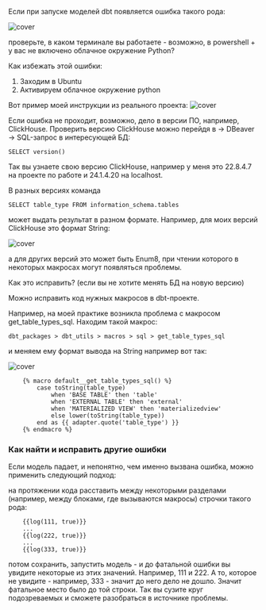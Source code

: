 
Если при запуске моделей dbt появляется ошибка такого рода:

![cover](https://github.com/Malakhova-Natalya/Snippets/blob/main/dbt_error_Enum8/dbt%20-%20error%20Enum8.png)

проверьте, в каком терминале вы работаете - возможно, в powershell + у вас не включено облачное окружение Python?

Как избежать этой ошибки:

1. Заходим в Ubuntu
2. Активируем облачное окружение python

Вот пример моей инструкции из реального проекта:
![cover](https://github.com/Malakhova-Natalya/Snippets/blob/main/dbt_error_Enum8/ubuntu%20%2B%20python.png)

Если ошибка не проходит, возможно, дело в версии ПО, например, ClickHouse.
Проверить версию ClickHouse можно перейдя в → DBeaver → SQL-запрос в интересующей БД:

    SELECT version()

Так вы узнаете свою версию ClickHouse, например у меня это 22.8.4.7 на проекте по работе и 24.1.4.20 на localhost.

В разных версиях команда 

    SELECT table_type FROM information_schema.tables

может выдать результат в разном формате. Например, для моих версий ClickHouse это формат String:

![cover](https://github.com/Malakhova-Natalya/Snippets/blob/main/dbt_error_Enum8/table_type.png)

а для других версий это может быть Enum8, при чтении которого в некоторых макросах могут появляться проблемы.

Как это исправить? (если вы не хотите менять БД на новую версию)

Можно исправить код нужных макросов в dbt-проекте.

Например, на моей практике возникла проблема с макросом get_table_types_sql. Находим такой макрос: 

    dbt_packages > dbt_utils > macros > sql > get_table_types_sql

и меняем ему формат вывода на String например вот так:

![cover](https://github.com/Malakhova-Natalya/Snippets/blob/main/dbt_error_Enum8/get_table_types_sql.png)

        {% macro default__get_table_types_sql() %}
            case toString(table_type)
                when 'BASE TABLE' then 'table'
                when 'EXTERNAL TABLE' then 'external'
                when 'MATERIALIZED VIEW' then 'materializedview'
                else lower(toString(table_type))
            end as {{ adapter.quote('table_type') }}
        {% endmacro %}

### Как найти и исправить другие ошибки

Если модель падает, и непонятно, чем именно вызвана ошибка, можно применить следующий подход:

на протяжении кода расставить между некоторыми разделами (например, между блоками, где вызываются макросы) строчки такого рода:

        
        {{log(111, true)}}
        ...
        {{log(222, true)}}
        ...
        {{log(333, true)}}

потом сохранить, запустить модель - и до фатальной ошибки вы увидите некоторые из этих значений. Например, 111 и 222. А то, которое не увидите - например, 333 - значит до него дело не дошло. Значит фатальное место было до той строки. Так вы сузите круг подозреваемых и сможете разобраться в источнике проблемы.
